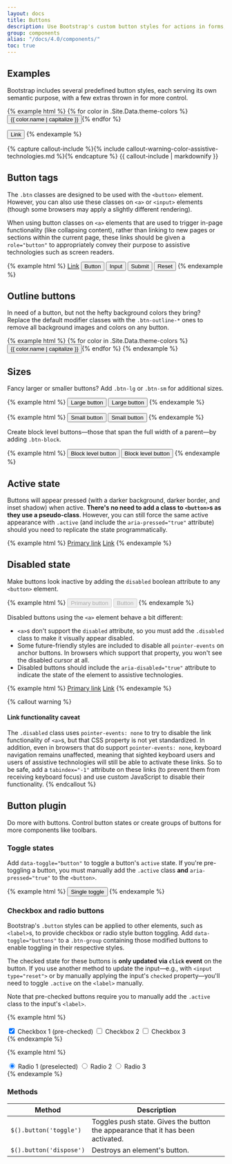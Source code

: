 ```yaml
---
layout: docs
title: Buttons
description: Use Bootstrap's custom button styles for actions in forms, dialogs, and more with support for multiple sizes, states, and more.
group: components
alias: "/docs/4.0/components/"
toc: true
---
```


## Examples

Bootstrap includes several predefined button styles, each serving its own semantic purpose, with a few extras thrown in for more control.

{% example html %}
{% for color in .Site.Data.theme-colors %}
<button type="button" class="btn btn-{{ color.name }}">{{ color.name | capitalize }}</button>{% endfor %}

<button type="button" class="btn btn-link">Link</button>
{% endexample %}

{% capture callout-include %}{% include callout-warning-color-assistive-technologies.md %}{% endcapture %}
{{ callout-include | markdownify }}

## Button tags

The `.btn` classes are designed to be used with the `<button>` element. However, you can also use these classes on `<a>` or `<input>` elements (though some browsers may apply a slightly different rendering).

When using button classes on `<a>` elements that are used to trigger in-page functionality (like collapsing content), rather than linking to new pages or sections within the current page, these links should be given a `role="button"` to appropriately convey their purpose to assistive technologies such as screen readers.

{% example html %}
<a class="btn btn-primary" href="#" role="button">Link</a>
<button class="btn btn-primary" type="submit">Button</button>
<input class="btn btn-primary" type="button" value="Input">
<input class="btn btn-primary" type="submit" value="Submit">
<input class="btn btn-primary" type="reset" value="Reset">
{% endexample %}

## Outline buttons

In need of a button, but not the hefty background colors they bring? Replace the default modifier classes with the `.btn-outline-*` ones to remove all background images and colors on any button.

{% example html %}
{% for color in .Site.Data.theme-colors %}
<button type="button" class="btn btn-outline-{{ color.name }}">{{ color.name | capitalize }}</button>{% endfor %}
{% endexample %}

## Sizes

Fancy larger or smaller buttons? Add `.btn-lg` or `.btn-sm` for additional sizes.

{% example html %}
<button type="button" class="btn btn-primary btn-lg">Large button</button>
<button type="button" class="btn btn-secondary btn-lg">Large button</button>
{% endexample %}

{% example html %}
<button type="button" class="btn btn-primary btn-sm">Small button</button>
<button type="button" class="btn btn-secondary btn-sm">Small button</button>
{% endexample %}

Create block level buttons—those that span the full width of a parent—by adding `.btn-block`.

{% example html %}
<button type="button" class="btn btn-primary btn-lg btn-block">Block level button</button>
<button type="button" class="btn btn-secondary btn-lg btn-block">Block level button</button>
{% endexample %}

## Active state

Buttons will appear pressed (with a darker background, darker border, and inset shadow) when active. **There's no need to add a class to `<button>`s as they use a pseudo-class**. However, you can still force the same active appearance with `.active` (and include the <code>aria-pressed="true"</code> attribute) should you need to replicate the state programmatically.

{% example html %}
<a href="#" class="btn btn-primary btn-lg active" role="button" aria-pressed="true">Primary link</a>
<a href="#" class="btn btn-secondary btn-lg active" role="button" aria-pressed="true">Link</a>
{% endexample %}

## Disabled state

Make buttons look inactive by adding the `disabled` boolean attribute to any `<button>` element.

{% example html %}
<button type="button" class="btn btn-lg btn-primary" disabled>Primary button</button>
<button type="button" class="btn btn-secondary btn-lg" disabled>Button</button>
{% endexample %}

Disabled buttons using the `<a>` element behave a bit different:

- `<a>`s don't support the `disabled` attribute, so you must add the `.disabled` class to make it visually appear disabled.
- Some future-friendly styles are included to disable all `pointer-events` on anchor buttons. In browsers which support that property, you won't see the disabled cursor at all.
- Disabled buttons should include the `aria-disabled="true"` attribute to indicate the state of the element to assistive technologies.

{% example html %}
<a href="#" class="btn btn-primary btn-lg disabled" role="button" aria-disabled="true">Primary link</a>
<a href="#" class="btn btn-secondary btn-lg disabled" role="button" aria-disabled="true">Link</a>
{% endexample %}

{% callout warning %}
#### Link functionality caveat

The `.disabled` class uses `pointer-events: none` to try to disable the link functionality of `<a>`s, but that CSS property is not yet standardized. In addition, even in browsers that do support `pointer-events: none`, keyboard navigation remains unaffected, meaning that sighted keyboard users and users of assistive technologies will still be able to activate these links. So to be safe, add a `tabindex="-1"` attribute on these links (to prevent them from receiving keyboard focus) and use custom JavaScript to disable their functionality.
{% endcallout %}

## Button plugin

Do more with buttons. Control button states or create groups of buttons for more components like toolbars.

### Toggle states

Add `data-toggle="button"` to toggle a button's `active` state. If you're pre-toggling a button, you must manually add the `.active` class **and** `aria-pressed="true"` to the `<button>`.

{% example html %}
<button type="button" class="btn btn-primary" data-toggle="button" aria-pressed="false" autocomplete="off">
  Single toggle
</button>
{% endexample %}

### Checkbox and radio buttons

Bootstrap's `.button` styles can be applied to other elements, such as `<label>`s, to provide checkbox or radio style button toggling. Add `data-toggle="buttons"` to a `.btn-group` containing those modified buttons to enable toggling in their respective styles.

The checked state for these buttons is **only updated via `click` event** on the button. If you use another method to update the input—e.g., with `<input type="reset">` or by manually applying the input's `checked` property—you'll need to toggle `.active` on the `<label>` manually.

Note that pre-checked buttons require you to manually add the `.active` class to the input's `<label>`.

{% example html %}
<div class="btn-group" data-toggle="buttons">
  <label class="btn btn-secondary active">
    <input type="checkbox" checked autocomplete="off"> Checkbox 1 (pre-checked)
  </label>
  <label class="btn btn-secondary">
    <input type="checkbox" autocomplete="off"> Checkbox 2
  </label>
  <label class="btn btn-secondary">
    <input type="checkbox" autocomplete="off"> Checkbox 3
  </label>
</div>
{% endexample %}

{% example html %}
<div class="btn-group" data-toggle="buttons">
  <label class="btn btn-secondary active">
    <input type="radio" name="options" id="option1" autocomplete="off" checked> Radio 1 (preselected)
  </label>
  <label class="btn btn-secondary">
    <input type="radio" name="options" id="option2" autocomplete="off"> Radio 2
  </label>
  <label class="btn btn-secondary">
    <input type="radio" name="options" id="option3" autocomplete="off"> Radio 3
  </label>
</div>
{% endexample %}

### Methods

| Method | Description |
| --- | --- |
| `$().button('toggle')` | Toggles push state. Gives the button the appearance that it has been activated. |
| `$().button('dispose')` | Destroys an element's button. |
